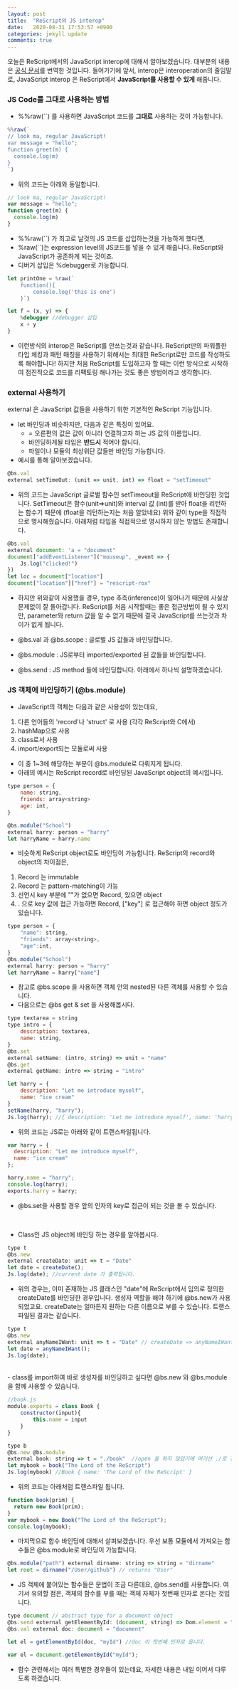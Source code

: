 ```yaml
---
layout: post
title:  "ReScript의 JS interop"
date:   2020-08-31 17:53:57 +0900
categories: jekyll update
comments: true
---
```


오늘은 ReScript에서의 JavaScript interop에 대해서 알아보겠습니다. 대부분의 내용은 [공식 문서](https://rescript-lang.org/docs/manual/latest/bind-to-js-function)를 번역한 것입니다. 들어가기에 앞서, interop은 interoperation의 줄임말로, JavaScript interop 은 ReScript에서 **JavaScript를 사용할 수 있게** 해줍니다.

### JS Code를 그대로 사용하는 방법
- %%raw(``) 를 사용하면 JavaScript 코드를 **그대로** 사용하는 것이 가능합니다. 

```JavaScript
%%raw(`
// look ma, regular JavaScript!
var message = "hello";
function greet(m) {
  console.log(m)
}
`)
```

- 위의 코드는 아래와 동일합니다. 
```JavaScript
// look ma, regular JavaScript!
var message = "hello";
function greet(m) {
  console.log(m)
}
```
- %%raw(``) 가 최고로 날것의 JS 코드를 삽입하는것을 가능하게 했다면, 
- %raw(``)는 expression level의 JS코드를 넣을 수 있게 해줍니다. ReScript와 JavaScript가 공존하게 되는 것이죠.
- 디버거 삽입은 %debugger로 가능합니다. 

```JavaScript
let printOne = %raw(`
    function(){
        console.log('this is one')
    }`)
```

```JavaScript
let f = (x, y) => {
    %debugger //debugger 삽입
    x + y
}
```
- 이런방식의 interop은 ReScript를 안쓰는것과 같습니다. ReScript만의 파워풀한 타입 체킹과 패턴 매칭을 사용하기 위해서는 최대한 ReScript로만 코드를 작성하도록 해야합니다! 하지만 처음 ReScript를 도입하고자 할 때는 이런 방식으로 시작하여 점진적으로 코드를 리팩토링 해나가는 것도 좋은 방법이라고 생각합니다. 

### external 사용하기
external 은 JavaScript 값들을 사용하기 위한 기본적인 ReScript 기능입니다.
- let 바인딩과 비슷하지만, 다음과 같은 특징이 있어요.
    - = 오른편의 값은 값이 아니라 연결하고자 하는 JS 값의 이름입니다. 
    - 바인딩하게될 타입은 **반드시** 적어야 합니다. 
    - 파일이나 모듈의 최상위단 값들만 바인딩 가능합니다. 
- 예시를 통해 알아보겠습니다. 


```JavaScript
@bs.val 
external setTimeOut: (unit => unit, int) => float = "setTimeout"
```
- 위의 코드는 JavaScript 글로벌 함수인 setTimeout을 ReScript에 바인딩한 것입니다. SetTimeout은 함수(unit=>unit)와 interval 값 (int)를 받아 float을 리턴하는 함수기 때문에 (float을 리턴하는지는 처음 알았네요) 위와 같이 type을 직접적으로 명시해줬습니다. 아래처럼 타입을 직접적으로 명시하지 않는 방법도 존재합니다.
```JavaScript
@bs.val
external document: 'a = "document"
document["addEventListener"]("mouseup", _event => {
    Js.log("clicked!")
})
let loc = document["location"]
document["location"]["href"] = "rescript-rox"
```
- 하지만 위와같이 사용했을 경우, type 추측(inference)이 일어나기 때문에 사실상 문제없이 잘 돌아갑니다. ReScript를 처음 시작할때는 좋은 접근방법이 될 수 있지만, parameter와 return 값을 알 수 없기 때문에 결국 JavaScript를 쓰는것과 차이가 없게 됩니다. 

- @bs.val 과 @bs.scope : 글로벌 JS 값들과 바인딩합니다.
- @bs.module : JS로부터 imported/exported 된 값들을 바인딩합니다.
- @bs.send : JS method 들에 바인딩합니다. 
아래에서 하나씩 설명하겠습니다. 

### JS 객체에 바인딩하기 (@bs.module)
- JavaScript의 객체는 다음과 같은 사용성이 있는데요,

1. 다른 언어들의 'record'나 'struct' 로 사용 (각각 ReScript와 C에서)
2. hashMap으로 사용
3. class로서 사용
4. import/export되는 모듈로써 사용

- 이 중 1~3에 해당하는 부분이 @bs.module로 다뤄지게 됩니다. 
- 아래의 예시는 ReScript record로 바인딩된 JavaScript object의 예시입니다. 

```JavaScript
type person = {
    name: string,
    friends: array<string>
    age: int,
}

@bs.module("School")
external harry: person = "harry"
let harryName = harry.name
```

- 비슷하게 ReScript object로도 바인딩이 가능합니다. ReScript의 record와 object의 차이점은,
1. Record 는 immutable
2. Record 는 pattern-matching이 가능
3. 선언시 key 부분에 ""가 없으면 Record, 있으면 object
4. . 으로 key 값에 접근 가능하면 Record, ["key"] 로 접근해야 하면 object
정도가 있습니다. 

```JavaScript
type person = {
    "name": string,
    "friends": array<string>,
    "age":int,
}
@bs.module("School")
external harry: person = "harry"
let harryName = harry["name"]
```
- 참고로 @bs.scope 을 사용하면 객체 안의 nested된 다른 객체를 사용할 수 있습니다.
- 다음으로는 @bs get & set 을 사용해봅시다.

```JavaScript
type textarea = string
type intro = {
    description: textarea,
    name: string,
}
@bs.set 
external setName: (intro, string) => unit = "name"
@bs.get
external getName: intro => string = "intro"

let harry = {
    description: "Let me introduce myself",
    name: "ice cream"
}
setName(harry, "harry");
Js.log(harry); //{ description: 'Let me introduce myself', name: 'harry' }
```

- 위의 코드는 JS로는 아래와 같이 트랜스파일됩니다.
```JavaScript
var harry = {
  description: "Let me introduce myself",
  name: "ice cream"
};

harry.name = "harry";
console.log(harry);
exports.harry = harry;
```
- @bs.set을 사용할 경우 앞의 인자의 key로 접근이 되는 것을 볼 수 있습니다. 
<br/>

- Class인 JS object에 바인딩 하는 경우를 알아봅시다. 
```JavaScript
type t
@bs.new
external createDate: unit => t = "Date"
let date = createDate();
Js.log(date); //current date 가 출력됩니다.
```
- 위의 경우는, 이미 존재하는 JS 클래스인 "date"에 ReScript에서 임의로 정의한 createDate를 바인딩한 경우입니다. 생성자 역할을 해야 하기에 @bs.new가 사용되었고요. createDate는 얼마든지 원하는 다른 이름으로 부를 수 있습니다. 트랜스파일된 결과는 같습니다.

```JavaScript
type t
@bs.new
external anyNameIWant: unit => t = "Date" // createDate => anyNameIWant
let date = anyNameIWant();
Js.log(date);
```

<br/>
- class를 import하여 바로 생성자를 바인딩하고 싶다면 @bs.new 와 @bs.module을 함께 사용할 수 있습니다.

```JavaScript
//book.js
module.exports = class Book {
    constructor(input){
        this.name = input
    }
}

type b
@bs.new @bs.module
external book: string => t = "./book"  //open 을 하지 않았기에 여기선 ./로 경로표시를 해줍니다.
let mybook = book("The Lord of the ReScript")
Js.log(mybook) //Book { name: 'The Lord of the ReScript' }
```

- 위의 코드는 아래처럼 트랜스파일 됩니다.
```JavaScript
function book(prim) {
  return new Book(prim);
}
var mybook = new Book("The Lord of the ReScript");
console.log(mybook);
```

- 마지막으로 함수 바인딩에 대해서 살펴보겠습니다. 우선 보통 모듈에서 가져오는 함수들은 @bs.module로 바인딩이 가능합니다.
```javascript
@bs.module("path") external dirname: string => string = "dirname"
let root = dirname("/User/github") // returns "User"
```

- JS 객체에 붙어있는 함수들은 문법이 조금 다른데요, @bs.send를 사용합니다. 
여기서 유의할 점은, 객체의 함수를 부를 때는 객체 자체가 첫번째 인자로 온다는 것입니다.

```javascript
type document // abstract type for a document object
@bs.send external getElementById: (document, string) => Dom.element = "getElementById"
@bs.val external doc: document = "document"

let el = getElementById(doc, "myId") //doc 이 첫번째 인자로 옵니다.
```

```javascript
var el = document.getElementById("myId");
```

- 함수 관련해서는 여러 특별한 경우들이 있는데요, 자세한 내용은 내일 이어서 다루도록 하겠습니다.